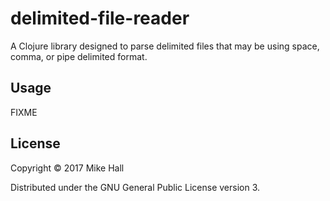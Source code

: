 # delimited-file-reader

A Clojure library designed to parse delimited files that may be using space,
comma, or pipe delimited format.

## Usage

FIXME

## License

Copyright © 2017 Mike Hall

Distributed under the GNU General Public License version 3.
